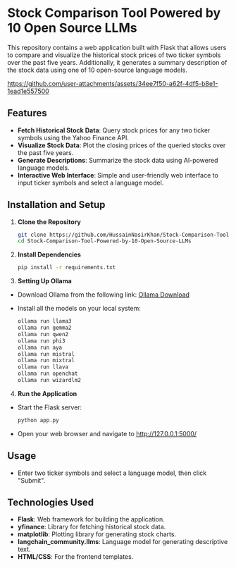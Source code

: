 # Stock Comparison Tool Powered by 10 Open Source LLMs

This repository contains a web application built with Flask that allows users to compare and visualize the historical stock prices of two ticker symbols over the past five years. Additionally, it generates a summary description of the stock data using one of 10 open-source language models.

https://github.com/user-attachments/assets/34ee7f50-a62f-4df5-b8e1-1ead1e557500

## Features

- **Fetch Historical Stock Data**: Query stock prices for any two ticker symbols using the Yahoo Finance API.
- **Visualize Stock Data**: Plot the closing prices of the queried stocks over the past five years.
- **Generate Descriptions**: Summarize the stock data using AI-powered language models.
- **Interactive Web Interface**: Simple and user-friendly web interface to input ticker symbols and select a language model.

## Installation and Setup

1. **Clone the Repository**
   ```bash
   git clone https://github.com/HussainNasirKhan/Stock-Comparison-Tool-Powered-by-10-Open-Source-LLMs
   cd Stock-Comparison-Tool-Powered-by-10-Open-Source-LLMs
2. **Install Dependencies**
   ```bash
   pip install -r requirements.txt
3. **Setting Up Ollama**

- Download Ollama from the following link: [Ollama Download](https://ollama.com/)

- Install all the models on your local system:
    ```bash
    ollama run llama3
    ollama run gemma2
    ollama run qwen2
    ollama run phi3
    ollama run aya
    ollama run mistral
    ollama run mixtral
    ollama run llava
    ollama run openchat
    ollama run wizardlm2
    ```
4. **Run the Application**
- Start the Flask server:
   ```bash
   python app.py
- Open your web browser and navigate to http://127.0.0.1:5000/

## Usage
-  Enter two ticker symbols and select a language model, then click "Submit".

## Technologies Used
- **Flask**: Web framework for building the application.
- **yfinance**: Library for fetching historical stock data.
- **matplotlib**: Plotting library for generating stock charts.
- **langchain_community.llms**: Language model for generating descriptive text.
- **HTML/CSS**: For the frontend templates.
